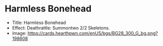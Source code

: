 # Harmless Bonehead
- Title:  Harmless Bonehead
- Effect:  Deathrattle: Summontwo 2/2 Skeletons.
- Image:  https://cards.hearthpwn.com/enUS/bgs/BG28_300_G_bg.png?198608
